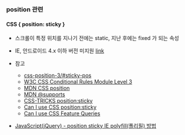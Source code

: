 ### position 관련

#### CSS { position: sticky }

-   스크롤이 특정 위치를 지나기 전에는 static, 지난 후에는 fixed 가 되는 속성
-   IE, 안드로이드 4.x 이하 버전 미지원 [link](https://caniuse.com/css-sticky)

-   참고

      <ul>
      <li><a href="https://www.w3.org/TR/css-position-3/#sticky-pos">css-position-3/#sticky-pos</a></li>
      <li><a href="https://www.w3.org/TR/css3-conditional/#at-supports">W3C CSS Conditional Rules Module Level 3</a></li>
      <li><a href="https://developer.mozilla.org/en-US/docs/Web/CSS/position">MDN CSS position</a></li>
      <li><a href="https://developer.mozilla.org/en-US/docs/Web/CSS/@supports">MDN @supports</a></li>
      <li><a href="https://css-tricks.com/position-sticky-2/">CSS-TRICKS position:sticky</a></li>
      <li><a href="https://caniuse.com/#search=sticky">Can I use CSS position:sticky</a></li>
      <li><a href="https://caniuse.com/#feat=css-featurequeries">Can I use CSS Feature Queries</a></li>
      </ul>

-   [JavaScript(jQuery) - position sticky IE polyfill(폴리필) 방법](https://moonformeli.tistory.com/24)
